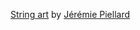 [String art](https://piellardj.github.io/image-stylization-threading/) by [Jérémie Piellard](https://github.com/piellardj)
